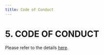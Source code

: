 ```yaml
---
title: Code of Conduct
---
```


# 5. CODE OF CONDUCT

Please refer to the details [here](https://www.sp.edu.sg/sp/student-services/osc-overview/student-handbook/code-of-conduct).

